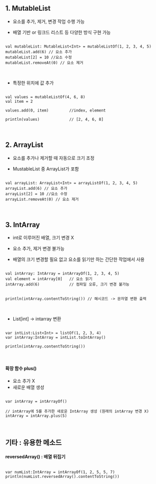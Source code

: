## 1.  MutableList
- 요소를 추가, 제거, 변경 작업 수행 가능

- 배열 기반 or 링크드 리스트 등 다양한 방식 구현 가능

```

val mutableList: MutableList<Int> = mutableListOf(1, 2, 3, 4, 5)
mutableList.add(6) // 요소 추가
mutableList[2] = 10 //요소 수정
mutableList.removeAt(0) // 요소 제거

```

</br>

- 특정한 위치에 값 추가

```

val values = mutableListOf(4, 6, 8)
val item = 2
 
values.add(0, item)         //index, element
 
println(values)             // [2, 4, 6, 8]

```

</br>

## 2. ArrayList 

- 요소를 추가나 제거할 때 자동으로 크기 조정

- MustableList 중 ArrayList가 포함

```

val arrayList: ArrayList<Int> = arrayListOf(1, 2, 3, 4, 5)
arrayList.add(6) // 요소 추가
arrayList[2] = 10 //요소 수정
arrayList.removeAt(0) // 요소 제거

```

</br>

## 3. IntArray 

- int로 이루어진 배열, 크기 변경 X

- 요소 추가, 제거 변경 불가능

- 배열의 크기 변경할 필요 없고 요소를 읽기만 하는 간단한 작업에서 사용

```

val intArray: IntArray = intArrayOf(1, 2, 3, 4, 5)
val element = intArray[0]   // 요소 읽기
intArray.add(6)             // 컴파일 오류, 크기 변경 불가능


println(intArray.contentToString()) // 해시코드 -> 문자열 변환 출력

```

</br>

- List[int] -> intarray 변환
```

var intList:List<Int> = listOf(1, 2, 3, 4)
var intArray:IntArray = intList.toIntArray()

println(intArray.contentToString())

```


</br>

#### 확장 함수 plus()
- 요소 추가 X
- 새로운 배열 생성

```

var intArray = intArrayOf()

// intArray에 5를 추가한 새로운 IntArray 생성 (원래의 intArray 변경 X)
intArray = intArray.plus(5)

```

</br>

## 기타 : 유용한 메소드

#### reversedArray() : 배열 뒤집기

```

var numList:IntArray = intArrayOf(1, 2, 5, 5, 7)
println(numList.reversedArray().contentToString())

```
